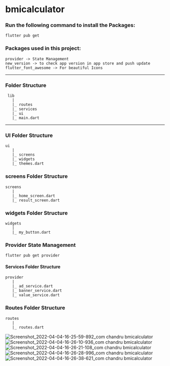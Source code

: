 # bmicalculator

### Run the following command to install the Packages:

````flutter pub get````

### Packages used in this project:

````
provider -> State Management
new_version -> to check app version in app store and push update
flutter_font_awesome -> For beautiful Icons
````


-----------------------------------------------------------

### Folder Structure

     lib
       |
       |_ routes
       |_ services
       |_ ui
       |_ main.dart

-----------------------------------------------------------

### UI Folder Structure

    ui
       |
       |_ screens
       |_ widgets
       |_ themes.dart

### screens Folder Structure

    screens
       |
       |_ home_screen.dart
       |_ result_screen.dart


### widgets Folder Structure

    widgets
       |
       |_ my_button.dart

### Provider State Management

````flutter pub get provider````

#### Services Folder Structure

    provider
       |
       |_ ad_service.dart
       |_ banner_service.dart
       |_ value_service.dart

### Routes Folder Structure

    routes
       |
       |_ routes.dart
       
![Screenshot_2022-04-04-16-25-59-892_com chandru bmicalculator](https://user-images.githubusercontent.com/72371931/162011903-57a0bc7c-af07-46cf-9072-37330611dc2c.jpg) ![Screenshot_2022-04-04-16-26-10-936_com chandru bmicalculator](https://user-images.githubusercontent.com/72371931/162011923-272adbc7-4677-47d0-85ff-db1e04a28eeb.jpg)
![Screenshot_2022-04-04-16-26-21-108_com chandru bmicalculator](https://user-images.githubusercontent.com/72371931/162011943-0ee60fb9-8dec-4d54-b25f-05d0bb9c98dc.jpg)
![Screenshot_2022-04-04-16-26-28-996_com chandru bmicalculator](https://user-images.githubusercontent.com/72371931/162011962-70dd0954-4053-4c27-8123-b107b2a8f3b9.jpg)   
![Screenshot_2022-04-04-16-26-38-621_com chandru bmicalculator](https://user-images.githubusercontent.com/72371931/162011846-6a80d1cf-55de-437f-a8c1-73e3d4311356.jpg)
